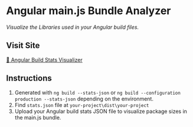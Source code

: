 # Angular main.js Bundle Analyzer
*Visualize the Libraries used in your Angular build files.*

## Visit Site
[🔗 Angular Build Stats Visualizer](https://chatzakis.github.io/angular-build-stats-visualizer/)

## Instructions
1. Generated with `ng build --stats-json` or `ng build --configuration production --stats-json` depending on the environment.
2. Find `stats.json` file at `your-project\dist\your-project`
2. Upload your Angular build stats JSON file to visualize package sizes in the main.js bundle.